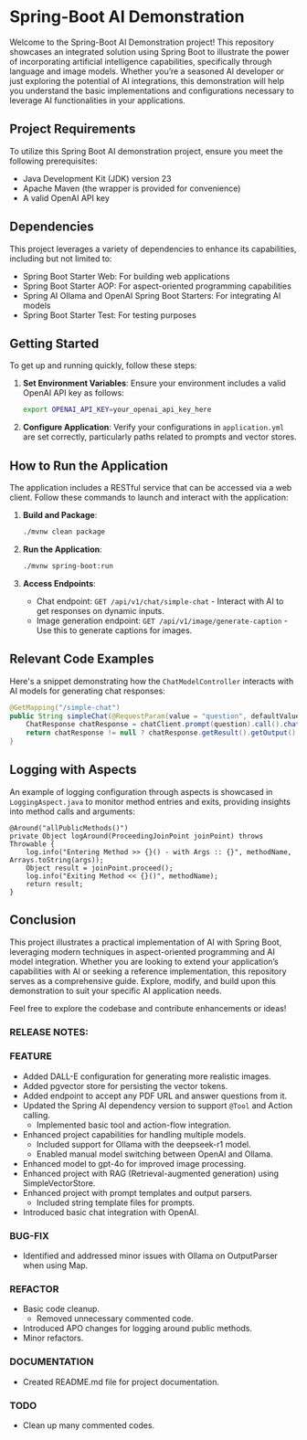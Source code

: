 # Spring-Boot AI Demonstration

Welcome to the Spring-Boot AI Demonstration project! This repository showcases an integrated solution using Spring Boot to illustrate the power of incorporating artificial intelligence capabilities, specifically through language and image models. Whether you’re a seasoned AI developer or just exploring the potential of AI integrations, this demonstration will help you understand the basic implementations and configurations necessary to leverage AI functionalities in your applications.

## Project Requirements

To utilize this Spring Boot AI demonstration project, ensure you meet the following prerequisites:

- Java Development Kit (JDK) version 23
- Apache Maven (the wrapper is provided for convenience)
- A valid OpenAI API key

## Dependencies

This project leverages a variety of dependencies to enhance its capabilities, including but not limited to:

- Spring Boot Starter Web: For building web applications
- Spring Boot Starter AOP: For aspect-oriented programming capabilities
- Spring AI Ollama and OpenAI Spring Boot Starters: For integrating AI models
- Spring Boot Starter Test: For testing purposes

## Getting Started

To get up and running quickly, follow these steps:

1. **Set Environment Variables**: Ensure your environment includes a valid OpenAI API key as follows:
    ```bash
    export OPENAI_API_KEY=your_openai_api_key_here
    ```

2. **Configure Application**: Verify your configurations in `application.yml` are set correctly, particularly paths related to prompts and vector stores.

## How to Run the Application

The application includes a RESTful service that can be accessed via a web client. Follow these commands to launch and interact with the application:

1. **Build and Package**:
    ```bash
    ./mvnw clean package
    ```

2. **Run the Application**:
    ```bash
    ./mvnw spring-boot:run
    ```

3. **Access Endpoints**:
   - Chat endpoint: `GET /api/v1/chat/simple-chat` - Interact with AI to get responses on dynamic inputs.
   - Image generation endpoint: `GET /api/v1/image/generate-caption` - Use this to generate captions for images.

## Relevant Code Examples

Here's a snippet demonstrating how the `ChatModelController` interacts with AI models for generating chat responses:

```java
@GetMapping("/simple-chat")
public String simpleChat(@RequestParam(value = "question", defaultValue = "Tell me a joke") String question) {
    ChatResponse chatResponse = chatClient.prompt(question).call().chatResponse();
    return chatResponse != null ? chatResponse.getResult().getOutput().getContent() : "No response received. Try again";
}
```

## Logging with Aspects
An example of logging configuration through aspects is showcased in `LoggingAspect.java` to monitor method entries and exits, providing insights into method calls and arguments:
```
@Around("allPublicMethods()")
private Object logAround(ProceedingJoinPoint joinPoint) throws Throwable {
    log.info("Entering Method >> {}() - with Args :: {}", methodName, Arrays.toString(args));
    Object result = joinPoint.proceed();
    log.info("Exiting Method << {}()", methodName);
    return result;
}
```

## Conclusion
This project illustrates a practical implementation of AI with Spring Boot, leveraging modern techniques in aspect-oriented programming and AI model integration. Whether you are looking to extend your application’s capabilities with AI or seeking a reference implementation, this repository serves as a comprehensive guide. Explore, modify, and build upon this demonstration to suit your specific AI application needs.

Feel free to explore the codebase and contribute enhancements or ideas!

### RELEASE NOTES:
### FEATURE
- Added DALL-E configuration for generating more realistic images.
- Added pgvector store for persisting the vector tokens.
- Added endpoint to accept any PDF URL and answer questions from it.
- Updated the Spring AI dependency version to support `@Tool` and Action calling.
  - Implemented basic tool and action-flow integration.
- Enhanced project capabilities for handling multiple models.
  - Included support for Ollama with the deepseek-r1 model.
  - Enabled manual model switching between OpenAI and Ollama.
- Enhanced model to gpt-4o for improved image processing.
- Enhanced project with RAG (Retrieval-augmented generation) using SimpleVectorStore.
- Enhanced project with prompt templates and output parsers.
  - Included string template files for prompts.
- Introduced basic chat integration with OpenAI.

### BUG-FIX
- Identified and addressed minor issues with Ollama on OutputParser when using Map.

### REFACTOR
- Basic code cleanup.
  - Removed unnecessary commented code.
- Introduced APO changes for logging around public methods.
- Minor refactors.

### DOCUMENTATION
- Created README.md file for project documentation.

### TODO
- Clean up many commented codes.
